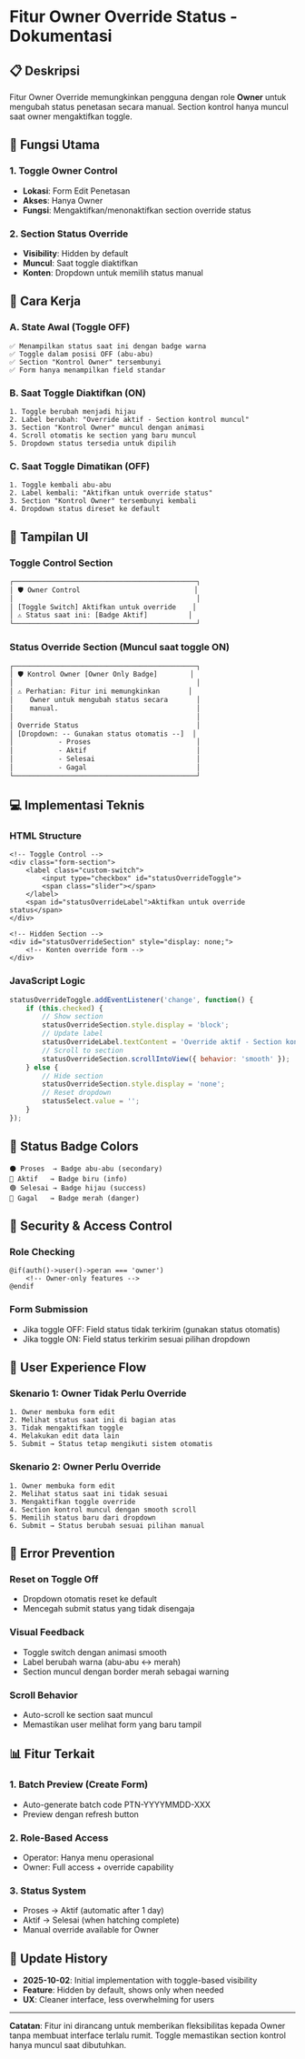 # Fitur Owner Override Status - Dokumentasi

## 📋 Deskripsi
Fitur Owner Override memungkinkan pengguna dengan role **Owner** untuk mengubah status penetasan secara manual. Section kontrol hanya muncul saat owner mengaktifkan toggle.

## 🎯 Fungsi Utama

### 1. Toggle Owner Control
- **Lokasi**: Form Edit Penetasan
- **Akses**: Hanya Owner
- **Fungsi**: Mengaktifkan/menonaktifkan section override status

### 2. Section Status Override
- **Visibility**: Hidden by default
- **Muncul**: Saat toggle diaktifkan
- **Konten**: Dropdown untuk memilih status manual

## 🔧 Cara Kerja

### A. State Awal (Toggle OFF)
```
✅ Menampilkan status saat ini dengan badge warna
✅ Toggle dalam posisi OFF (abu-abu)
✅ Section "Kontrol Owner" tersembunyi
✅ Form hanya menampilkan field standar
```

### B. Saat Toggle Diaktifkan (ON)
```
1. Toggle berubah menjadi hijau
2. Label berubah: "Override aktif - Section kontrol muncul"
3. Section "Kontrol Owner" muncul dengan animasi
4. Scroll otomatis ke section yang baru muncul
5. Dropdown status tersedia untuk dipilih
```

### C. Saat Toggle Dimatikan (OFF)
```
1. Toggle kembali abu-abu
2. Label kembali: "Aktifkan untuk override status"
3. Section "Kontrol Owner" tersembunyi kembali
4. Dropdown status direset ke default
```

## 🎨 Tampilan UI

### Toggle Control Section
```html
┌─────────────────────────────────────────────┐
│ 🛡️ Owner Control                            │
│                                             │
│ [Toggle Switch] Aktifkan untuk override    │
│ ⚠️ Status saat ini: [Badge Aktif]          │
└─────────────────────────────────────────────┘
```

### Status Override Section (Muncul saat toggle ON)
```html
┌─────────────────────────────────────────────┐
│ 🛡️ Kontrol Owner [Owner Only Badge]        │
│                                             │
│ ⚠️ Perhatian: Fitur ini memungkinkan       │
│    Owner untuk mengubah status secara       │
│    manual.                                  │
│                                             │
│ Override Status                             │
│ [Dropdown: -- Gunakan status otomatis --]  │
│           - Proses                          │
│           - Aktif                           │
│           - Selesai                         │
│           - Gagal                           │
└─────────────────────────────────────────────┘
```

## 💻 Implementasi Teknis

### HTML Structure
```blade
<!-- Toggle Control -->
<div class="form-section">
    <label class="custom-switch">
        <input type="checkbox" id="statusOverrideToggle">
        <span class="slider"></span>
    </label>
    <span id="statusOverrideLabel">Aktifkan untuk override status</span>
</div>

<!-- Hidden Section -->
<div id="statusOverrideSection" style="display: none;">
    <!-- Konten override form -->
</div>
```

### JavaScript Logic
```javascript
statusOverrideToggle.addEventListener('change', function() {
    if (this.checked) {
        // Show section
        statusOverrideSection.style.display = 'block';
        // Update label
        statusOverrideLabel.textContent = 'Override aktif - Section kontrol muncul';
        // Scroll to section
        statusOverrideSection.scrollIntoView({ behavior: 'smooth' });
    } else {
        // Hide section
        statusOverrideSection.style.display = 'none';
        // Reset dropdown
        statusSelect.value = '';
    }
});
```

## 🎯 Status Badge Colors
```
⚫ Proses  → Badge abu-abu (secondary)
🔵 Aktif   → Badge biru (info)
🟢 Selesai → Badge hijau (success)
🔴 Gagal   → Badge merah (danger)
```

## 🔐 Security & Access Control

### Role Checking
```blade
@if(auth()->user()->peran === 'owner')
    <!-- Owner-only features -->
@endif
```

### Form Submission
- Jika toggle OFF: Field status tidak terkirim (gunakan status otomatis)
- Jika toggle ON: Field status terkirim sesuai pilihan dropdown

## 📱 User Experience Flow

### Skenario 1: Owner Tidak Perlu Override
```
1. Owner membuka form edit
2. Melihat status saat ini di bagian atas
3. Tidak mengaktifkan toggle
4. Melakukan edit data lain
5. Submit → Status tetap mengikuti sistem otomatis
```

### Skenario 2: Owner Perlu Override
```
1. Owner membuka form edit
2. Melihat status saat ini tidak sesuai
3. Mengaktifkan toggle override
4. Section kontrol muncul dengan smooth scroll
5. Memilih status baru dari dropdown
6. Submit → Status berubah sesuai pilihan manual
```

## 🐛 Error Prevention

### Reset on Toggle Off
- Dropdown otomatis reset ke default
- Mencegah submit status yang tidak disengaja

### Visual Feedback
- Toggle switch dengan animasi smooth
- Label berubah warna (abu-abu ↔ merah)
- Section muncul dengan border merah sebagai warning

### Scroll Behavior
- Auto-scroll ke section saat muncul
- Memastikan user melihat form yang baru tampil

## 📊 Fitur Terkait

### 1. Batch Preview (Create Form)
- Auto-generate batch code PTN-YYYYMMDD-XXX
- Preview dengan refresh button

### 2. Role-Based Access
- Operator: Hanya menu operasional
- Owner: Full access + override capability

### 3. Status System
- Proses → Aktif (automatic after 1 day)
- Aktif → Selesai (when hatching complete)
- Manual override available for Owner

## 🔄 Update History
- **2025-10-02**: Initial implementation with toggle-based visibility
- **Feature**: Hidden by default, shows only when needed
- **UX**: Cleaner interface, less overwhelming for users

---

**Catatan**: Fitur ini dirancang untuk memberikan fleksibilitas kepada Owner tanpa membuat interface terlalu rumit. Toggle memastikan section kontrol hanya muncul saat dibutuhkan.
